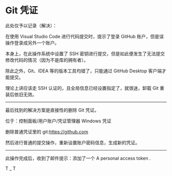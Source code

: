 # Git 凭证

此处仅予以记录（解决）：

在使用 Visual Studio Code 进行代码提交时，提示了登录 GitHub 账户，但是误操作登录成另外一个账户。

本身上，在此操作系统中设置了 SSH 密钥进行提交，但是如此便发生了无法提交修改代码的情况（因为不是库的拥有者）。

除此之外，Git、IDEA 等的版本工具均错了，只能通过 GitHub Desktop 客户端才能提交。

理论上讲应该走 SSH 认证的，且全局信息已经设置指定了，就很迷，卸载 Git 重装后依旧无效。

---

最后找到的解决方案是直接性的删除 Git 凭证。

位于：控制面板/用户账户/凭证管理器 Windows 凭证

删除普通凭证里的 git:https://github.com

然后进行普通的提交操作，重新设置账户密码信息，生成新的凭证。

---

此操作完成后，收到了邮件提示：添加了一个 A personal access token .

T _ T